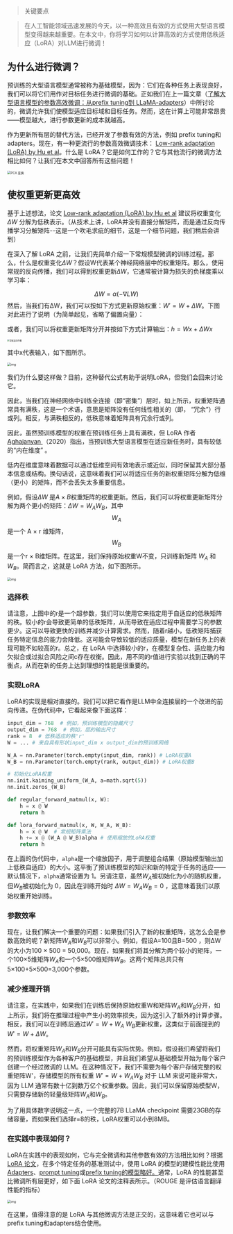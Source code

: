 
> 关键要点

> 在人工智能领域迅速发展的今天，以一种高效且有效的方式使用大型语言模型变得越来越重要。在本文中，你将学习如何以计算高效的方式使用低秩适应（LoRA）对LLM进行微调！

## 为什么进行微调？

预训练的大型语言模型通常被称为基础模型，因为：它们在各种任务上表现良好，我们可以将它们用作对目标任务进行微调的基础。正如我们在上一篇文章（[了解大型语言模型的参数高效微调：从prefix tuning到 LLaMA-adapters](https://lightning.ai/pages/community/article/understanding-llama-adapters/)）中所讨论的，微调允许我们使模型适应目标域和目标任务。然而，这在计算上可能非常昂贵——模型越大，进行参数更新的成本就越高。

作为更新所有层的替代方法，已经开发了参数有效的方法，例如 prefix tuning和 adapters。现在，有一种更流行的参数高效微调技术： [Low-rank adaptation (LoRA) by Hu et al](https://arxiv.org/abs/2106.09685)。什么是 LoRA？它是如何工作的？它与其他流行的微调方法相比如何？让我们在本文中回答所有这些问题！

<img src="https://lightningaidev.wpengine.com/wp-content/uploads/2023/04/lora-1.jpg" alt="PCA 变换" style="zoom:50%;" />

## 使权重更新更高效

基于上述想法，论文  [Low-rank adaptation (LoRA) by Hu et al](https://arxiv.org/abs/2106.09685) 建议将权重变化 $ΔW$ 分解为低秩表示。（从技术上讲，LoRA并没有直接分解矩阵，而是通过反向传播学习分解矩阵--这是一个吹毛求疵的细节，这是一个细节问题，我们稍后会讲到）

在深入了解 LoRA 之前，让我们先简单介绍一下常规模型微调的训练过程。那么，什么是权重变化$ΔW$？假设W代表某个神经网络层中的权重矩阵。那么，使用常规的反向传播，我们可以得到权重更新$ΔW$，它通常被计算为损失的负梯度乘以学习率：

$$
ΔW = α ( -∇ L W )
$$
然后，当我们有ΔW，我们可以按如下方式更新原始权重：$W ' = W + ΔW$。下图对此进行了说明（为简单起见，省略了偏置向量）：

或者，我们可以将权重更新矩阵分开并按如下方式计算输出：$h = W x + ΔWx$

<img src="https://lightningaidev.wpengine.com/wp-content/uploads/2023/04/lora-2.png" alt="常规反向传播" style="zoom: 33%;" />

其中x代表输入，如下图所示。

<img src="https://lightningaidev.wpengine.com/wp-content/uploads/2023/04/lora-3.png" alt="img" style="zoom: 50%;" />

 我们为什么要这样做？目前，这种替代公式有助于说明LoRA，但我们会回来讨论它。

因此，当我们在神经网络中训练全连接（即“密集”）层时，如上所示，权重矩阵通常具有满秩，这是一个术语，意思是矩阵没有任何线性相关的（即， “冗余”）行或列。相反，与满秩相反的，低秩意味着矩阵具有冗余行或列。

因此，虽然预训练模型的权重在预训练任务上具有满秩，但 LoRA 作者 [Aghajanyan ](https://arxiv.org/abs/2012.13255) （2020）指出，当预训练大型语言模型在适应新任务时，具有较低的“内在维度” 。

低内在维度意味着数据可以通过低维空间有效地表示或近似，同时保留其大部分基本信息或结构。换句话说，这意味着我们可以将适应任务的新权重矩阵分解为低维（更小）的矩阵，而不会丢失太多重要信息。

例如，假设$ΔW$ 是$A × B$权重矩阵的权重更新。然后，我们可以将权重更新矩阵分解为两个更小的矩阵：$ΔW = W_A W_B$，其中$$W_A$$是一个 A × r 维矩阵，$$W_B$$是一个r × B维矩阵。在这里，我们保持原始权重W不变，只训练新矩阵 $W_A$ 和 $W_B$。简而言之，这就是 LoRA 方法，如下图所示。

<img src="https://lightningaidev.wpengine.com/wp-content/uploads/2023/04/lora-4.png" alt="img" style="zoom:50%;" />



### 选择秩

请注意，上图中的r是一个超参数，我们可以使用它来指定用于自适应的低秩矩阵的秩。较小的r会导致更简单的低秩矩阵，从而导致在适应过程中需要学习的参数更少。这可以导致更快的训练并减少计算需求。然而，随着r越小，低秩矩阵捕获任务特定信息的能力会降低。这可能会导致较低的适应质量，模型在新任务上的表现可能不如较高的r。总之，在 LoRA 中选择较小的r，在模型复杂性、适应能力和欠拟合或过拟合风险之间c存在权衡。因此，用不同的r值进行实验以找到正确的平衡点，从而在新的任务上达到理想的性能是很重要的。

### 实现LoRA

LoRA的实现是相对直接的。我们可以把它看作是LLM中全连接层的一个改进的前向传递。在伪代码中，它看起来像下面这样：

```python
input_dim = 768  # 例如，预训练模型的隐藏尺寸
output_dim = 768  # 例如，层的输出尺寸
rank = 8  # 低秩适应的秩'r'
W = ... # 来自具有形状input_dim x output_dim的预训练网络

W_A = nn.Parameter(torch.empty(input_dim, rank)) # LoRA权重A
W_B = nn.Parameter(torch.empty(rank, output_dim)) # LoRA权重B

# 初始化LoRA权重
nn.init.kaiming_uniform_(W_A, a=math.sqrt(5))
nn.init.zeros_(W_B)

def regular_forward_matmul(x, W):
    h = x @ W
    return h

def lora_forward_matmul(x, W, W_A, W_B):
    h = x @ W  # 常规矩阵乘法
    h += x @ (W_A @ W_B)alpha # 使用缩放的LoRA权重
    return h
```

 在上面的伪代码中，`alpha`是一个缩放因子，用于调整组合结果（原始模型输出加上低秩自适应）的大小。这平衡了预训练模型的知识和新的特定于任务的适应——默认情况下，`alpha`通常设置为 1。另请注意，虽然$W_A$被初始化为小的随机权重，但$W_B$被初始化为 0，因此在训练开始时 $ΔW = W_AW_B = 0$ ，这意味着我们以原始权重开始训练。

### 参数效率

现在，让我们解决一个重要的问题：如果我们引入了新的权重矩阵，这怎么会是参数高效的呢？新矩阵$W_A$和$W_B$可以非常小。例如，假设A=100且B=500 ，则ΔW的大小为100 × 500 = 50,000。现在，如果我们将其分解为两个较小的矩阵，一个100×5维矩阵$W_A$和一个5×500维矩阵$W_B$。这两个矩阵总共只有5×100+5×500=3,000个参数。

### 减少推理开销

请注意，在实践中，如果我们在训练后保持原始权重W和矩阵$W_A$和$W_B$分开，如上所示，我们将在推理过程中产生小的效率损失，因为这引入了额外的计算步骤。相反，我们可以在训练后通过$W' = W + W_A$ $W_B$更新权重，这类似于前面提到的$W' = W + ΔW$。

然而，将权重矩阵$W_A$和$W_B$分开可能具有实际优势。例如，假设我们希望将我们的预训练模型作为各种客户的基础模型，并且我们希望从基础模型开始为每个客户创建一个经过微调的 LLM。在这种情况下，我们不需要为每个客户存储完整的权重矩阵W'，存储模型的所有权重 $W' = W + W_A W_B$ 对于 LLM 来说可能非常大，因为 LLM 通常有数十亿到数万亿个权重参数。因此，我们可以保留原始模型W，只需要存储新的轻量级矩阵$W_A$和$W_B$。

为了用具体数字说明这一点，一个完整的7B LLaMA checkpoint 需要23GB的存储容量，而如果我们选择r=8的秩，LoRA权重可以小到8MB。

### 在实践中表现如何？

 LoRA在实践中的表现如何，它与完全微调和其他参数有效的方法相比如何？根据[LoRA 论文](https://arxiv.org/abs/2106.09685)，在多个特定任务的基准测试中，使用 LoRA 的模型的建模性能比使用[Adapters](https://arxiv.org/abs/2110.07280)、[prompt tuning](https://arxiv.org/abs/2104.08691)或[prefix tuning的模型略好。](https://arxiv.org/abs/2101.00190)通常，LoRA 的性能甚至比微调所有层更好，如下面 LoRA 论文的注释表所示。（ROUGE 是评估语言翻译性能的指标）

<img src="https://lightningaidev.wpengine.com/wp-content/uploads/2023/04/lora-5.png" alt="img" style="zoom:50%;" />

在这里，值得注意的是 LoRA 与其他微调方法是正交的，这意味着它也可以与 prefix tuning和adapters结合使用。

